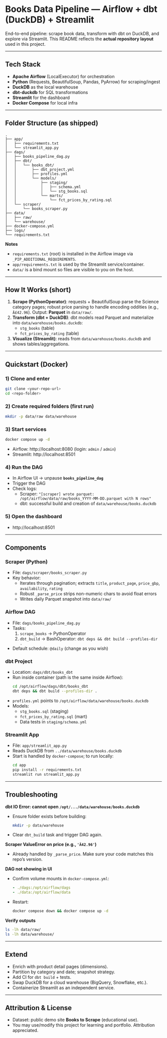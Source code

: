 # Books Data Pipeline — Airflow + dbt (DuckDB) + Streamlit

End-to-end pipeline: scrape book data, transform with dbt on DuckDB, and explore via Streamlit. This README reflects the **actual repository layout** used in this project.

---

## Tech Stack
- **Apache Airflow** (LocalExecutor) for orchestration
- **Python** (Requests, BeautifulSoup, Pandas, PyArrow) for scraping/ingest
- **DuckDB** as the local warehouse
- **dbt-duckdb** for SQL transformations
- **Streamlit** for the dashboard
- **Docker Compose** for local infra

---

## Folder Structure (as shipped)
```
.
├── app/
│   ├── requirements.txt
│   └── streamlit_app.py
├── dags/
│   ├── books_pipeline_dag.py
│   ├── dbt/
│   │   └── books_dbt/
│   │       ├── dbt_project.yml
│   │       ├── profiles.yml
│   │       └── models/
│   │           ├── staging/
│   │           │   ├── schema.yml
│   │           │   └── stg_books.sql
│   │           └── marts/
│   │               └── fct_prices_by_rating.sql
│   └── scraper/
│       └── books_scraper.py
├── data/
│   ├── raw/
│   └── warehouse/
├── docker-compose.yml
├── logs/
└── requirements.txt
```

**Notes**
- `requirements.txt` (root) is installed in the Airflow image via `_PIP_ADDITIONAL_REQUIREMENTS`.
- `app/requirements.txt` is used by the Streamlit service/container.
- `data/` is a bind mount so files are visible to you on the host.

---

## How It Works (short)
1. **Scrape (PythonOperator)**: requests + BeautifulSoup parse the Science category pages; robust price parsing to handle encoding oddities (e.g., `Â£42.96`). Output: **Parquet** in `data/raw/`.
2. **Transform (dbt + DuckDB)**: dbt models read Parquet and materialize into `data/warehouse/books.duckdb`:
   - `stg_books` (table)
   - `fct_prices_by_rating` (table)
3. **Visualize (Streamlit)**: reads from `data/warehouse/books.duckdb` and shows tables/aggregations.

---

## Quickstart (Docker)

### 1) Clone and enter
```bash
git clone <your-repo-url>
cd <repo-folder>
```

### 2) Create required folders (first run)
```bash
mkdir -p data/raw data/warehouse
```

### 3) Start services
```bash
docker compose up -d
```

- Airflow: http://localhost:8080 (login: `admin` / `admin`)
- Streamlit: http://localhost:8501

### 4) Run the DAG
- In Airflow UI → unpause **`books_pipeline_dag`**
- Trigger the DAG
- Check logs:
  - Scraper: `"[scraper] wrote parquet: /opt/airflow/data/raw/books_YYYY-MM-DD.parquet with N rows"`
  - dbt: successful build and creation of `data/warehouse/books.duckdb`

### 5) Open the dashboard
- http://localhost:8501

---

## Components

### Scraper (Python)
- File: `dags/scraper/books_scraper.py`
- Key behavior:
  - Iterates through pagination; extracts `title`, `product_page`, `price_gbp`, `availability`, `rating`
  - Robust `_parse_price` strips non-numeric chars to avoid float errors
  - Writes daily Parquet snapshot into `data/raw/`

### Airflow DAG
- File: `dags/books_pipeline_dag.py`
- Tasks:
  1) `scrape_books` → PythonOperator
  2) `dbt_build` → BashOperator: `dbt deps && dbt build --profiles-dir .`
- Default schedule: `@daily` (change as you wish)

### dbt Project
- Location: `dags/dbt/books_dbt`
- Run inside container (path is the same inside Airflow):
  ```bash
  cd /opt/airflow/dags/dbt/books_dbt
  dbt deps && dbt build --profiles-dir .
  ```
- `profiles.yml` points to `/opt/airflow/data/warehouse/books.duckdb`
- Models:
  - `stg_books.sql` (staging)
  - `fct_prices_by_rating.sql` (mart)
  - Data tests in `staging/schema.yml`

### Streamlit App
- File: `app/streamlit_app.py`
- Reads DuckDB from `../data/warehouse/books.duckdb`
- Start is handled by `docker-compose`; to run locally:
  ```bash
  cd app
  pip install -r requirements.txt
  streamlit run streamlit_app.py
  ```

---

## Troubleshooting

**dbt IO Error: cannot open `/opt/.../data/warehouse/books.duckdb`**
- Ensure folder exists before building:
  ```bash
  mkdir -p data/warehouse
  ```
- Clear `dbt_build` task and trigger DAG again.

**Scraper ValueError on price (e.g., `'Â42.96'`)**
- Already handled by `_parse_price`. Make sure your code matches this repo’s version.

**DAG not showing in UI**
- Confirm volume mounts in `docker-compose.yml`:
  ```yaml
  - ./dags:/opt/airflow/dags
  - ./data:/opt/airflow/data
  ```
- Restart:
  ```bash
  docker compose down && docker compose up -d
  ```

**Verify outputs**
```bash
ls -lh data/raw/
ls -lh data/warehouse/
```

---

## Extend
- Enrich with product detail pages (dimensions).
- Partition by category and date; snapshot strategy.
- Add CI for `dbt build` + tests.
- Swap DuckDB for a cloud warehouse (BigQuery, Snowflake, etc.).
- Containerize Streamlit as an independent service.

---

## Attribution & License
- Dataset: public demo site **Books to Scrape** (educational use).  
- You may use/modify this project for learning and portfolio. Attribution appreciated.
